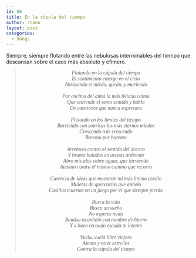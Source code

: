 ```yaml
---
id: 66
title: En la cúpula del tiempo
author: rcano
layout: post
categories:
  - Songs
---
```

<div style="clear: both; text-align: center;">
</div>

Siempre, siempre flotando entre las nebulosas interminables del tiempo que descansan sobre el caos más absoluto y efímero.

<div style="text-align: center;">
  <blockquote>
    <p>
      <span style="font-family: Times, 'Times New Roman', serif;"><i>Flotando en la cúpula del tiempo</i></span><br /> <span style="font-family: Times, 'Times New Roman', serif;"><i>El sentimiento emerge en el cielo</i></span><br /> <span style="font-family: Times, 'Times New Roman', serif;"><i>Abrasando el miedo, quedo, y muriendo</i></span><br /> <span style="font-family: Times, 'Times New Roman', serif;"><i><br /> </i></span><span style="font-family: Times, 'Times New Roman', serif;"><i>Por encima del alma la más liviana calma</i></span><br /> <span style="font-family: Times, 'Times New Roman', serif;"><i>Que enciende el sexto sentido y habla</i></span><br /> <span style="font-family: Times, 'Times New Roman', serif;"><i>De canciones que nunca expresara</i></span><br /> <span style="font-family: Times, 'Times New Roman', serif;"><i><br /> </i></span><span style="font-family: Times, 'Times New Roman', serif;"><i>Flotando en los limites del tiempo</i></span><br /> <span style="font-family: Times, 'Times New Roman', serif;"><i>Barriendo con sonrisas los más eternos miedos</i></span><br /> <span style="font-family: Times, 'Times New Roman', serif;"><i>Crescendo trás crescendo</i></span><br /> <span style="font-family: Times, 'Times New Roman', serif;"><i>Baremo por baremo</i></span><br /> <span style="font-family: Times, 'Times New Roman', serif;"><i><br /> </i></span><span style="font-family: Times, 'Times New Roman', serif;"><i>Arremeto contra el sentido del decoro</i></span><br /> <span style="font-family: Times, 'Times New Roman', serif;"><i>Y bramo baladas en ascuas ardiendo</i></span><br /> <span style="font-family: Times, 'Times New Roman', serif;"><i>Abro mis alas sobre aguas, que hirviendo</i></span><br /> <span style="font-family: Times, 'Times New Roman', serif;"><i>Atentan contra el mismo camino que recorro</i></span><br /> <span style="font-family: Times, 'Times New Roman', serif;"><i><br /> </i></span><span style="font-family: Times, 'Times New Roman', serif;"><i>Carencia de ideas que muestran mi más íntimo asedio</i></span><br /> <span style="font-family: Times, 'Times New Roman', serif;"><i>Muletas de querencias que anhelo</i></span><br /> <span style="font-family: Times, 'Times New Roman', serif;"><i>Casillas muertas en un juego por el que siempre pierdo</i></span><br /> <span style="font-family: Times, 'Times New Roman', serif;"><i><br /> </i></span><span style="font-family: Times, 'Times New Roman', serif;"><i>Busca la vida</i></span><br /> <span style="font-family: Times, 'Times New Roman', serif;"><i>Busca un sueño</i></span><br /> <span style="font-family: Times, 'Times New Roman', serif;"><i>No esperes nada</i></span><br /> <span style="font-family: Times, 'Times New Roman', serif;"><i>Bautiza tu anhelo con nombre de hierro</i></span><br /> <span style="font-family: Times, 'Times New Roman', serif;"><i>Y a buen recaudo escuda tu intento</i></span><br /> <span style="font-family: Times, 'Times New Roman', serif;"><i><br /> </i></span><span style="font-family: Times, 'Times New Roman', serif;"><i>Vuela, vuela libre viajero</i></span><br /> <span style="font-family: Times, 'Times New Roman', serif;"><i>Atento y no te estrelles</i></span><br /> <span style="font-family: Times, 'Times New Roman', serif;"><i>Contra la cúpula del tiempo </i></span>
    </p>
  </blockquote>
</div>
